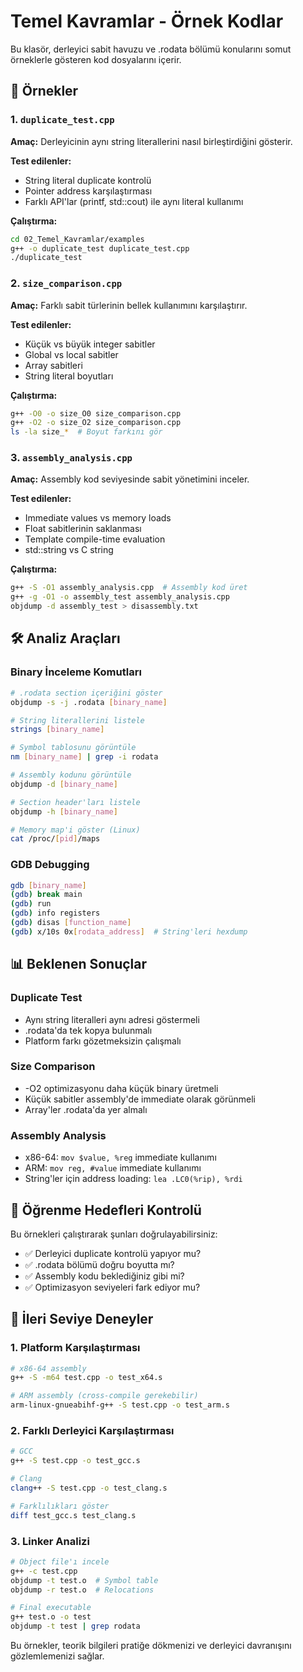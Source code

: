 # Temel Kavramlar - Örnek Kodlar

Bu klasör, derleyici sabit havuzu ve .rodata bölümü konularını somut örneklerle gösteren kod dosyalarını içerir.

## 🔬 Örnekler

### 1. `duplicate_test.cpp`
**Amaç:** Derleyicinin aynı string literallerini nasıl birleştirdiğini gösterir.

**Test edilenler:**
- String literal duplicate kontrolü
- Pointer address karşılaştırması
- Farklı API'lar (printf, std::cout) ile aynı literal kullanımı

**Çalıştırma:**
```bash
cd 02_Temel_Kavramlar/examples
g++ -o duplicate_test duplicate_test.cpp
./duplicate_test
```

### 2. `size_comparison.cpp`  
**Amaç:** Farklı sabit türlerinin bellek kullanımını karşılaştırır.

**Test edilenler:**
- Küçük vs büyük integer sabitler
- Global vs local sabitler
- Array sabitleri
- String literal boyutları

**Çalıştırma:**
```bash
g++ -O0 -o size_O0 size_comparison.cpp
g++ -O2 -o size_O2 size_comparison.cpp
ls -la size_*  # Boyut farkını gör
```

### 3. `assembly_analysis.cpp`
**Amaç:** Assembly kod seviyesinde sabit yönetimini inceler.

**Test edilenler:**
- Immediate values vs memory loads
- Float sabitlerinin saklanması
- Template compile-time evaluation
- std::string vs C string

**Çalıştırma:**
```bash
g++ -S -O1 assembly_analysis.cpp  # Assembly kod üret
g++ -g -O1 -o assembly_test assembly_analysis.cpp
objdump -d assembly_test > disassembly.txt
```

## 🛠️ Analiz Araçları

### Binary İnceleme Komutları

```bash
# .rodata section içeriğini göster
objdump -s -j .rodata [binary_name]

# String literallerini listele  
strings [binary_name]

# Symbol tablosunu görüntüle
nm [binary_name] | grep -i rodata

# Assembly kodunu görüntüle
objdump -d [binary_name]

# Section header'ları listele
objdump -h [binary_name]

# Memory map'i göster (Linux)
cat /proc/[pid]/maps
```

### GDB Debugging

```bash
gdb [binary_name]
(gdb) break main
(gdb) run
(gdb) info registers
(gdb) disas [function_name]
(gdb) x/10s 0x[rodata_address]  # String'leri hexdump
```

## 📊 Beklenen Sonuçlar

### Duplicate Test
- Aynı string literalleri aynı adresi göstermeli
- .rodata'da tek kopya bulunmalı
- Platform farkı gözetmeksizin çalışmalı

### Size Comparison  
- -O2 optimizasyonu daha küçük binary üretmeli
- Küçük sabitler assembly'de immediate olarak görünmeli
- Array'ler .rodata'da yer almalı

### Assembly Analysis
- x86-64: `mov $value, %reg` immediate kullanımı
- ARM: `mov reg, #value` immediate kullanımı
- String'ler için address loading: `lea .LC0(%rip), %rdi`

## 🎯 Öğrenme Hedefleri Kontrolü

Bu örnekleri çalıştırarak şunları doğrulayabilirsiniz:

- ✅ Derleyici duplicate kontrolü yapıyor mu?
- ✅ .rodata bölümü doğru boyutta mı?
- ✅ Assembly kodu beklediğiniz gibi mi?
- ✅ Optimizasyon seviyeleri fark ediyor mu?

## 🚀 İleri Seviye Deneyler

### 1. Platform Karşılaştırması
```bash
# x86-64 assembly
g++ -S -m64 test.cpp -o test_x64.s

# ARM assembly (cross-compile gerekebilir)
arm-linux-gnueabihf-g++ -S test.cpp -o test_arm.s
```

### 2. Farklı Derleyici Karşılaştırması
```bash
# GCC
g++ -S test.cpp -o test_gcc.s

# Clang  
clang++ -S test.cpp -o test_clang.s

# Farklılıkları göster
diff test_gcc.s test_clang.s
```

### 3. Linker Analizi
```bash
# Object file'ı incele
g++ -c test.cpp
objdump -t test.o  # Symbol table
objdump -r test.o  # Relocations

# Final executable
g++ test.o -o test
objdump -t test | grep rodata
```

Bu örnekler, teorik bilgileri pratiğe dökmenizi ve derleyici davranışını gözlemlemenizi sağlar.
